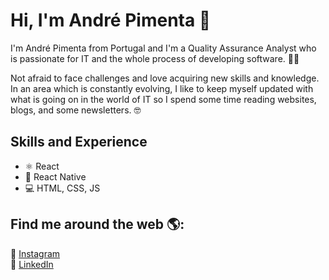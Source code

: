 # Hi, I'm André Pimenta 👋

I'm André Pimenta from Portugal and I'm a Quality Assurance Analyst who is passionate for IT and the whole process of developing software. 👨‍💻

Not afraid to face challenges and love acquiring new skills and knowledge. In an area which is constantly evolving, I like to keep myself updated with what is going on in the world of IT so I spend some time reading websites, blogs, and some newsletters. 🤓

## Skills and Experience
* ⚛ React
* 📱 React Native
* 💻 HTML, CSS, JS

## Find me around the web 🌎:
📸 [Instagram](https://www.instagram.com/andre.pimenta13/) <br>
💼 [LinkedIn](https://www.linkedin.com/in/andrepimenta13/) <br>
